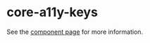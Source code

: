 core-a11y-keys
==============

See the [component page](https://polymer-project.org/docs/elements/core-elements.html#core-a11y-keys) for more information.
